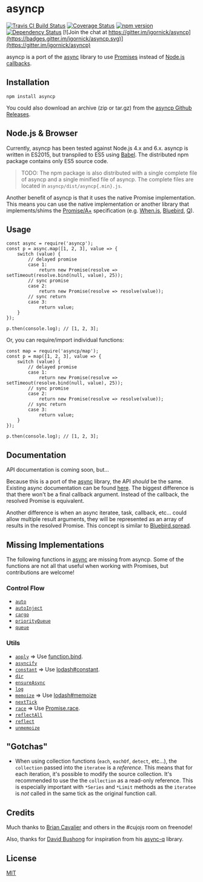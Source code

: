 # asyncp

[![Travis CI Build Status](https://travis-ci.org/jgornick/asyncp.svg?branch=master)](https://travis-ci.org/jgornick/asyncp) [![Coverage Status](https://coveralls.io/repos/github/jgornick/asyncp/badge.svg?branch=master)](https://coveralls.io/github/jgornick/asyncp?branch=master) [![npm version](https://badge.fury.io/js/asyncp.svg)](https://badge.fury.io/js/asyncp) [![Dependency Status](https://david-dm.org/jgornick/asyncp.svg)](https://david-dm.org/jgornick/asyncp) [![Join the chat at https://gitter.im/jgornick/asyncp](https://badges.gitter.im/jgornick/asyncp.svg)](https://gitter.im/jgornick/asyncp)

asyncp is a port of the [async](https://github.com/caolan/async) library to use [Promises](https://developer.mozilla.org/en-US/docs/Web/JavaScript/Reference/Global_Objects/Promise) instead of [Node.js callbacks](http://nodeguide.com/style.html#callbacks).

## Installation

```
npm install asyncp
```

You could also download an archive (zip or tar.gz) from the [asyncp Github Releases](https://github.com/jgornick/asyncp/releases).

## Node.js & Browser

Currently, asyncp has been tested against Node.js 4.x and 6.x. asyncp is written in ES2015, but transpiled to ES5 using [Babel](http://babeljs.io/). The distributed npm package contains only ES5 source code.

> TODO: The npm package is also distributed with a single complete file of asyncp and a single minified file of asyncp. The complete files are located in `asyncp/dist/asyncp{.min}.js`.

Another benefit of asyncp is that it uses the native Promise implementation. This means you can use the native implementation or another library that implements/shims the [Promise/A+](https://promisesaplus.com/) specification (e.g. [When.js](https://github.com/cujojs/when), [Bluebird](https://github.com/petkaantonov/bluebird/), [Q](https://github.com/kriskowal/q)).

## Usage

```
const async = require('asyncp');
const p = async.map([1, 2, 3], value => {
    switch (value) {
        // delayed promise
        case 1:
            return new Promise(resolve => setTimeout(resolve.bind(null, value), 25));
        // sync promise
        case 2:
            return new Promise(resolve => resolve(value));
        // sync return
        case 3:
            return value;
    }
});

p.then(console.log); // [1, 2, 3];
```

Or, you can require/import individual functions:

```
const map = require('asyncp/map');
const p = map([1, 2, 3], value => {
    switch (value) {
        // delayed promise
        case 1:
            return new Promise(resolve => setTimeout(resolve.bind(null, value), 25));
        // sync promise
        case 2:
            return new Promise(resolve => resolve(value));
        // sync return
        case 3:
            return value;
    }
});

p.then(console.log); // [1, 2, 3];
```

## Documentation

API documentation is coming soon, but...

Because this is a port of the [async](https://github.com/caolan/async) library, the API _should_ be the same. Existing async documentation can be found [here](http://caolan.github.io/async/). The biggest difference is that there won't be a final callback argument. Instead of the callback, the resolved Promise is equivalent.

Another difference is when an async iteratee, task, callback, etc... could allow multiple result arguments, they will be represented as an array of results in the resolved Promise. This concept is similar to [Bluebird.spread](http://bluebirdjs.com/docs/api/spread.html).

## Missing Implementations

The following functions in [async](https://github.com/caolan/async) are missing from asyncp. Some of the functions are not all that useful when working with Promises, but contributions are welcome!

### Control Flow

* [```auto```](http://caolan.github.io/async/docs.html#.auto)
* [```autoInject```](http://caolan.github.io/async/docs.html#.autoInject)
* [```cargo```](http://caolan.github.io/async/docs.html#.cargo)
* [```priorityQueue```](http://caolan.github.io/async/docs.html#.priorityQueue)
* [```queue```](http://caolan.github.io/async/docs.html#.queue)

### Utils

* [```apply```](http://caolan.github.io/async/docs.html#.apply) => Use [function.bind](https://developer.mozilla.org/en-US/docs/Web/JavaScript/Reference/Global_Objects/Function/bind).
* [```asyncify```](http://caolan.github.io/async/docs.html#.asyncify)
* [```constant```](http://caolan.github.io/async/docs.html#.constant) => Use [lodash#constant](https://lodash.com/docs#constant).
* [```dir```](http://caolan.github.io/async/docs.html#.dir)
* [```ensureAsync```](http://caolan.github.io/async/docs.html#.ensureAsync)
* [```log```](http://caolan.github.io/async/docs.html#.log)
* [```memoize```](http://caolan.github.io/async/docs.html#.memoize) => Use [lodash#memoize](https://lodash.com/docs#memoize)
* [```nextTick```](http://caolan.github.io/async/docs.html#.nextTick)
* [```race```](http://caolan.github.io/async/docs.html#.race) => Use [Promise.race](https://developer.mozilla.org/en-US/docs/Web/JavaScript/Reference/Global_Objects/Promise/race).
* [```reflectAll```](http://caolan.github.io/async/docs.html#.reflectAll)
* [```reflect```](http://caolan.github.io/async/docs.html#.reflect)
* [```unmemoize```](http://caolan.github.io/async/docs.html#.unmemoize)

## "Gotchas"

* When using collection functions (`each`, `eachOf`, `detect`, etc...), the `collection` passed into the `iteratee` is a *reference*. This means that for each iteration, it's possible to modify the source collection. It's recommended to use the the `collection` as a read-only reference. This is especially important with `*Series` and `*Limit` methods as the `iteratee` is *not* called in the same tick as the original function call.

## Credits

Much thanks to [Brian Cavalier](https://github.com/briancavalier) and others in the #cujojs room on freenode!

Also, thanks for [David Bushong](https://github.com/dbushong) for inspiration from his [async-q](https://github.com/dbushong/async-q) library.

## License

[MIT](LICENSE)
